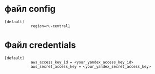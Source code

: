 # файл config
```
[default]
            region=ru-central1
```

# Файл credentials
```
[default]
            aws_access_key_id = <your_yandex_access_key_id>
            aws_secret_access_key = <your_yandex_secret_access_key>
```